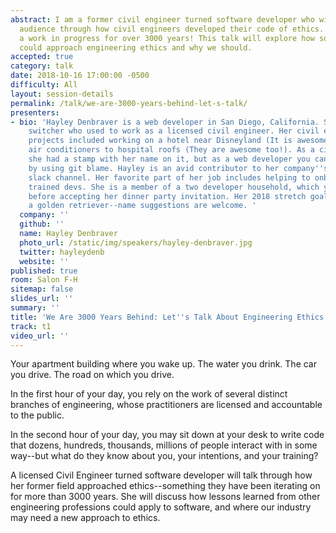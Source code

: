 ```yaml
---
abstract: I am a former civil engineer turned software developer who will take the
  audience through how civil engineers developed their code of ethics. It has been
  a work in progress for over 3000 years! This talk will explore how software developers
  could approach engineering ethics and why we should.
accepted: true
category: talk
date: 2018-10-16 17:00:00 -0500
difficulty: All
layout: session-details
permalink: /talk/we-are-3000-years-behind-let-s-talk/
presenters:
- bio: 'Hayley Denbraver is a web developer in San Diego, California. She is a career
    switcher who used to work as a licensed civil engineer. Her civil engineering
    projects included working on a hotel near Disneyland (It is awesome!) and anchoring
    air conditioners to hospital roofs (They are awesome too!). As a civil engineer
    she had a stamp with her name on it, but as a web developer you can find her name
    by using git blame. Hayley is an avid contributor to her company''s #cute-animals
    slack channel. Her favorite part of her job includes helping to onboard new, internally
    trained devs. She is a member of a two developer household, which you should consider
    before accepting her dinner party invitation. Her 2018 stretch goal is to acquire
    a golden retriever--name suggestions are welcome. '
  company: ''
  github: ''
  name: Hayley Denbraver
  photo_url: /static/img/speakers/hayley-denbraver.jpg
  twitter: hayleydenb
  website: ''
published: true
room: Salon F-H
sitemap: false
slides_url: ''
summary: ''
title: 'We Are 3000 Years Behind: Let''s Talk About Engineering Ethics'
track: t1
video_url: ''
---
```


Your apartment building where you wake up.
The water you drink.
The car you drive.
The road on which you drive.

In the first hour of your day, you rely on the work of several distinct branches of engineering, whose practitioners are licensed and accountable to the public.

In the second hour of your day, you may sit down at your desk to write code that dozens, hundreds, thousands, millions of people interact with in some way--but what do they know about you, your intentions, and your training?

A licensed Civil Engineer turned software developer will talk through how her former field approached ethics--something they have been iterating on for more than 3000 years. She will discuss how lessons learned from other engineering professions could apply to software, and where our industry may need a new approach to ethics.